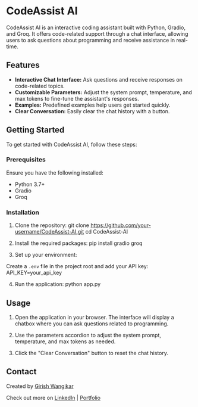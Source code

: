 # CodeAssist AI

CodeAssist AI is an interactive coding assistant built with Python, Gradio, and Groq. It offers code-related support through a chat interface, allowing users to ask questions about programming and receive assistance in real-time.

## Features

- **Interactive Chat Interface:** Ask questions and receive responses on code-related topics.
- **Customizable Parameters:** Adjust the system prompt, temperature, and max tokens to fine-tune the assistant's responses.
- **Examples:** Predefined examples help users get started quickly.
- **Clear Conversation:** Easily clear the chat history with a button.

## Getting Started

To get started with CodeAssist AI, follow these steps:

### Prerequisites

Ensure you have the following installed:

- Python 3.7+
- Gradio
- Groq

### Installation

1. Clone the repository:
git clone https://github.com/your-username/CodeAssist-AI.git
cd CodeAssist-AI

2. Install the required packages:
pip install gradio groq

3. Set up your environment:

Create a `.env` file in the project root and add your API key:
API_KEY=your_api_key

4. Run the application:
python app.py

## Usage

1. Open the application in your browser. The interface will display a chatbox where you can ask questions related to programming.

2. Use the parameters accordion to adjust the system prompt, temperature, and max tokens as needed.

3. Click the "Clear Conversation" button to reset the chat history.

## Contact

Created by [Girish Wangikar](https://www.linkedin.com/in/girish-wangikar/)

Check out more on [LinkedIn](https://www.linkedin.com/in/girish-wangikar/) | [Portfolio](https://girishwangikar.github.io/Girish_Wangikar_Portfolio.github.io/)
